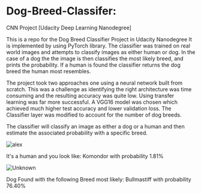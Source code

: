 # Dog-Breed-Classifer:

CNN Project [Udacity Deep Learning Nanodegree]

This is a repo for the Dog Breed Classifier Project in Udacity Nanodegree  It is implemented by using PyTorch library.
The classifier was trained on real world images and attempts to classify images as either human or dog. In the case of a dog the
the image is then classifies the most likely breed, and prints the probability. If a human is found the classifier returns the 
dog breed the human most resembles. 

The project took two approaches one using a neural network built from scratch. This was a challenge as identifying the right
architecture was time consuming and the resulting accuracy was quite low. Using transfer learning was far more successful. 
A VGG16 model was chosen which achieved much higher test accuracy and lower validation loss. The Classifier layer was modified to account for the number of dog breeds. 

The classifier will classify an image as either a dog or a human and then estimate the associated probability with a specific breed.

![alex](https://user-images.githubusercontent.com/39443902/58206637-ffeccd00-7cd8-11e9-852d-9d83f2910568.png)


It's a human and you look like:
Komondor with probability 1.81%

![Unknown](https://user-images.githubusercontent.com/39443902/58367302-ac939e00-7ed5-11e9-8622-40c05ddf533d.png)


Dog Found with the following Breed most likely:
Bullmastiff with probability 76.40%
